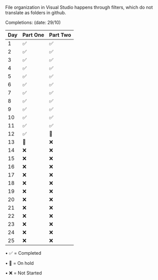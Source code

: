 File organization in Visual Studio happens through filters, which do not translate as folders in github.

Completions: (date: 29/10)

| Day | Part One | Part Two |
|-----|----------|----------|
| 1   | ✅       | ✅       |
| 2   | ✅       | ✅       |
| 3   | ✅       | ✅       |
| 4   | ✅       | ✅       |
| 5   | ✅       | ✅       |
| 6   | ✅       | ✅       |
| 7   | ✅       | ✅       |
| 8   | ✅       | ✅       |
| 9   | ✅       | ✅       |
| 10  | ✅       | ✅       |
| 11  | ✅       | ✅       |
| 12  | ✅       | 🚧       |
| 13  | 🚧       | ❌       |
| 14  | ❌       | ❌       |
| 15  | ❌       | ❌       |
| 16  | ❌       | ❌       |
| 17  | ❌       | ❌       |
| 18  | ❌       | ❌       |
| 19  | ❌       | ❌       |
| 20  | ❌       | ❌       |
| 21  | ❌       | ❌       |
| 22  | ❌       | ❌       |
| 23  | ❌       | ❌       |
| 24  | ❌       | ❌       |
| 25  | ❌       | ❌       |


•	✅ = Completed

•	🚧 = On hold

•	❌ = Not Started
